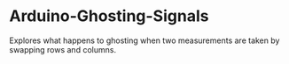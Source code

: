 # Arduino-Ghosting-Signals
Explores what happens to ghosting when two measurements are taken by swapping rows and columns.
